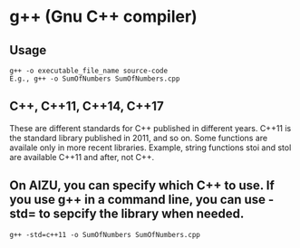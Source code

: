 # g++ (Gnu C++ compiler)

## Usage 
```
g++ -o executable_file_name source-code
E.g., g++ -o SumOfNumbers SumOfNumbers.cpp
```

## C++, C++11, C++14, C++17
These are different standards for C++ published in different years.
C++11 is the standard library published in 2011, and so on. 
Some functions are availale only in more recent libraries. Example, string functions stoi and stol are available C++11 and after, not C++.

## On AIZU, you can specify which C++ to use. If you use g++ in a command line, you can use -std= to sepcify the library when needed. 
```
g++ -std=c++11 -o SumOfNumbers SumOfNumbers.cpp
```
